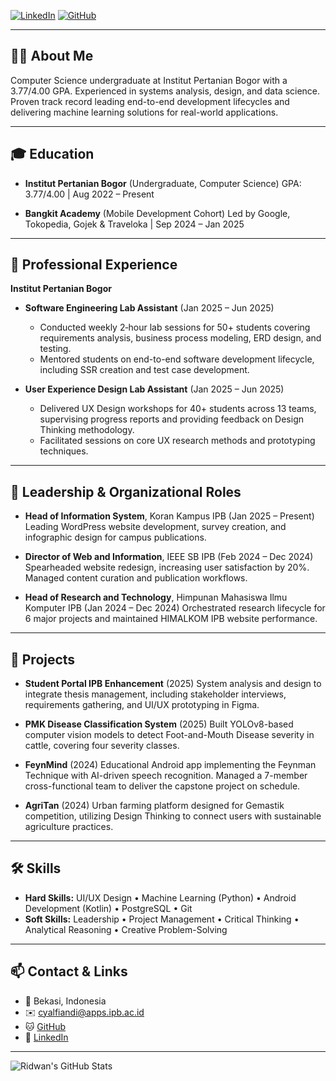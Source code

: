 [![LinkedIn](https://img.shields.io/badge/LinkedIn-0A66C2?style=for-the-badge\&logo=linkedin\&logoColor=white)](https://www.linkedin.com/in/ridwancahya/) [![GitHub](https://img.shields.io/badge/GitHub-181717?style=for-the-badge\&logo=github\&logoColor=white)](https://github.com/ridwancy)

---

## 👨‍🎓 About Me

Computer Science undergraduate at Institut Pertanian Bogor with a 3.77/4.00 GPA. Experienced in systems analysis, design, and data science. Proven track record leading end-to-end development lifecycles and delivering machine learning solutions for real-world applications.

---

## 🎓 Education

* **Institut Pertanian Bogor** (Undergraduate, Computer Science)
  GPA: 3.77/4.00 | Aug 2022 – Present

* **Bangkit Academy** (Mobile Development Cohort)
  Led by Google, Tokopedia, Gojek & Traveloka | Sep 2024 – Jan 2025

---

## 💼 Professional Experience

**Institut Pertanian Bogor**

* **Software Engineering Lab Assistant** (Jan 2025 – Jun 2025)

  * Conducted weekly 2‑hour lab sessions for 50+ students covering requirements analysis, business process modeling, ERD design, and testing.
  * Mentored students on end-to-end software development lifecycle, including SSR creation and test case development.

* **User Experience Design Lab Assistant** (Jan 2025 – Jun 2025)

  * Delivered UX Design workshops for 40+ students across 13 teams, supervising progress reports and providing feedback on Design Thinking methodology.
  * Facilitated sessions on core UX research methods and prototyping techniques.

---

## 🤝 Leadership & Organizational Roles

* **Head of Information System**, Koran Kampus IPB (Jan 2025 – Present)
  Leading WordPress website development, survey creation, and infographic design for campus publications.

* **Director of Web and Information**, IEEE SB IPB (Feb 2024 – Dec 2024)
  Spearheaded website redesign, increasing user satisfaction by 20%. Managed content curation and publication workflows.

* **Head of Research and Technology**, Himpunan Mahasiswa Ilmu Komputer IPB (Jan 2024 – Dec 2024)
  Orchestrated research lifecycle for 6 major projects and maintained HIMALKOM IPB website performance.

---

## 🚀 Projects

* **Student Portal IPB Enhancement** (2025)
  System analysis and design to integrate thesis management, including stakeholder interviews, requirements gathering, and UI/UX prototyping in Figma.

* **PMK Disease Classification System** (2025)
  Built YOLOv8-based computer vision models to detect Foot-and-Mouth Disease severity in cattle, covering four severity classes.

* **FeynMind** (2024)
  Educational Android app implementing the Feynman Technique with AI-driven speech recognition. Managed a 7-member cross-functional team to deliver the capstone project on schedule.

* **AgriTan** (2024)
  Urban farming platform designed for Gemastik competition, utilizing Design Thinking to connect users with sustainable agriculture practices.

---

## 🛠 Skills

* **Hard Skills:** UI/UX Design • Machine Learning (Python) • Android Development (Kotlin) • PostgreSQL • Git
* **Soft Skills:** Leadership • Project Management • Critical Thinking • Analytical Reasoning • Creative Problem-Solving

---

## 📫 Contact & Links

* 📍 Bekasi, Indonesia
* ✉️ [cyalfiandi@apps.ipb.ac.id](mailto:cyalfiandi@apps.ipb.ac.id)
* 🐱 [GitHub](https://github.com/ridwancy)
* 🔗 [LinkedIn](https://www.linkedin.com/in/ridwancahya/)

---

![Ridwan's GitHub Stats](https://github-readme-stats.vercel.app/api?username=ridwancy\&show_icons=true\&theme=default)
